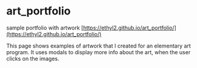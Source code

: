 # art_portfolio
sample portfolio with artwork
[https://ethyl2.github.io/art_portfolio/](https://ethyl2.github.io/art_portfolio/)

This page shows examples of artwork that I created for an elementary art program.
It uses modals to display more info about the art, when the user clicks on the images.
